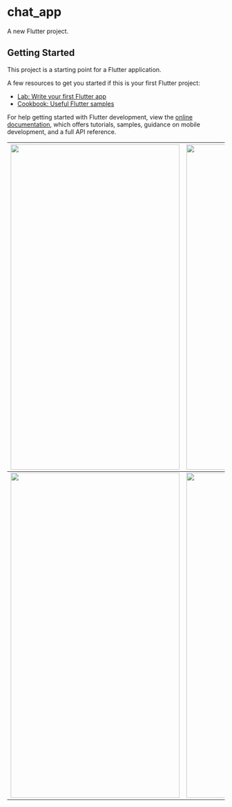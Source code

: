 # chat_app

A new Flutter project.

## Getting Started

This project is a starting point for a Flutter application.

A few resources to get you started if this is your first Flutter project:

- [Lab: Write your first Flutter app](https://docs.flutter.dev/get-started/codelab)
- [Cookbook: Useful Flutter samples](https://docs.flutter.dev/cookbook)

For help getting started with Flutter development, view the
[online documentation](https://docs.flutter.dev/), which offers tutorials,
samples, guidance on mobile development, and a full API reference.

|<img width="391" height="753" src= "https://user-images.githubusercontent.com/98693285/222018726-aa4f97f8-1c22-432b-b6e8-888fa72716bc.png">| <img width="391" height="753" src = "https://user-images.githubusercontent.com/98693285/222020998-097911af-13e6-4d5d-b6d4-42738a7d9bf1.png">|
|--|--|
<img width="391" height="753" src = "https://user-images.githubusercontent.com/98693285/222022530-0537829c-228d-4c61-812f-7220538376b4.png">| <img width="391" height="753" src = "https://user-images.githubusercontent.com/98693285/222022722-e75f9b1f-7f96-4e00-8631-282763a758dc.png"> 


